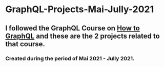 # GraphQL-Projects-Mai-Jully-2021

## I followed the GraphQL Course on [How to GraphQL](https://www.howtographql.com) and these are the 2 projects related to that course.
### Created during the period of Mai 2021 - Jully 2021.

